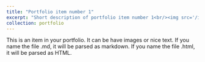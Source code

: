 ```yaml
---
title: "Portfolio item number 1"
excerpt: "Short description of portfolio item number 1<br/><img src='/images/emnlp2023.jpg'>"
collection: portfolio
---
```


This is an item in your portfolio. It can be have images or nice text. If you name the file .md, it will be parsed as markdown. If you name the file .html, it will be parsed as HTML. 
